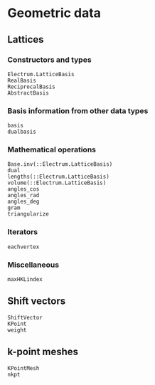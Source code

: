 # Geometric data

## Lattices

### Constructors and types
```@docs
Electrum.LatticeBasis
RealBasis
ReciprocalBasis
AbstractBasis
```

### Basis information from other data types
```@docs
basis
dualbasis
```

### Mathematical operations
```@docs
Base.inv(::Electrum.LatticeBasis)
dual
lengths(::Electrum.LatticeBasis)
volume(::Electrum.LatticeBasis)
angles_cos
angles_rad
angles_deg
gram
triangularize
```

### Iterators
```@docs
eachvertex
```

### Miscellaneous
```@docs
maxHKLindex
```

## Shift vectors
```@docs
ShiftVector
KPoint
weight
```

## k-point meshes
```@docs
KPointMesh
nkpt
```
